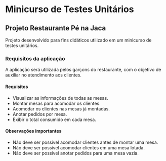 # Minicurso de Testes Unitários

## Projeto Restaurante Pé na Jaca

Projeto desenvolvido para fins didáticos utilizado em um minicurso de testes unitários.

### Requisitos da aplicação

A aplicação será utilizada pelos garçons do restaurante, com o objetivo de auxiliar no atendimento aos clientes.

#### Requisitos

- Visualizar as informações de todas as mesas.
- Montar mesas para acomodar os clientes.
- Acomodar os clientes nas mesas já montadas.
- Anotar pedidos por mesa.
- Exibir o total consumido em cada mesa.


#### Observações importantes

- Não deve ser possível acomodar clientes antes de montar uma mesa.
- Não deve ser possível acomodar clientes em uma mesa lotada.
- Não deve ser possível anotar pedidos para uma mesa vazia.